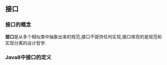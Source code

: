 ## 接口 ##

### 接口的概念 ###    

**接口**是从多个相似类中抽象出来的规范,接口不提供任何实现,接口体现的是规范和实现分离的设计哲学.  

### Java8中接口的定义 ###




	

